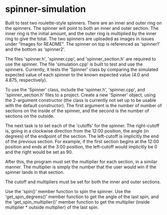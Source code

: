 # spinner-simulation
Built to test two roulette-style spinners. There are an inner and outer ring on the spinners. The spinner will point to both an inner and outer section. The inner ring is the initial amount, and the outer ring is multiplied by the inner ring to give the total. 
The two spinners are uploaded as images in issues under "Images for README". The spinner on top is referenced as 'spinner1' and the bottom as 'spinner2'.

The files 'spinner.h', 'spinner.cpp', and 'spinner_section.h' are required to use the spinner. The file 'simulation.cpp' is built to test and use the spinners. Currently, it tests the 'Spinner' class by comparing the simulated expected value of each spinner to the known expected value (4.0 and 4.875, respectively). 

To use the 'Spinner' class, include the 'spinner.h', 'spinner.cpp', and 'spinner_section.h' files to a project. Create a new 'Spinner' object, using the 2-argument constructor (the class is currently not set up to be usable with the default constructor). The first argument is the number of number of sections on the inside of the spinner, and the second is the number of sections on the outside. 

The next task is to set each of the 'cutoffs' for the spinner. The right-cutoff is, going in a clockwise direction from the 12:00 position, the angle (in degrees) of the endpoint of the section. The left-cutoff is implicitly the end of the previous section. For example, if the first section begins at the 12:00 position and ends at the 3:00 position, the left-cutoff would implicitly be 0 and the right would be set as 90. 

After this, the program must set the multiplier for each section, in a similar manner. The multiplier is simply the number that the user would win if the spinner lands in that section.

The cutoff and multipliers must be set for both the inner and outer sections.

Use the 'spin()' member function to spin the spinner. Use the 'get_spin_degrees()' member function to get the angle of the last spin, and the 'get_spin_multiplier()' member function to get the multiplier (inside multiplier * outside multiplier) of the last spin.
